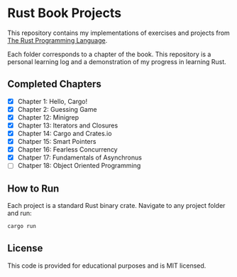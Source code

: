 # Rust Book Projects

This repository contains my implementations of exercises and projects from [The Rust Programming Language](https://doc.rust-lang.org/book/).

Each folder corresponds to a chapter of the book. This repository is a personal learning log and a demonstration of my progress in learning Rust.

## Completed Chapters

- [x] Chapter 1: Hello, Cargo!
- [x] Chapter 2: Guessing Game
- [x] Chapter 12: Minigrep
- [x] Chapter 13: Iterators and Closures 
- [x] Chapter 14: Cargo and Crates.io
- [x] Chatper 15: Smart Pointers
- [x] Chapter 16: Fearless Concurrency
- [x] Chatper 17: Fundamentals of Asynchronus
- [ ] Chatper 18: Object Oriented Programming

## How to Run

Each project is a standard Rust binary crate. Navigate to any project folder and run:

```bash
cargo run
```

## License

This code is provided for educational purposes and is MIT licensed.
